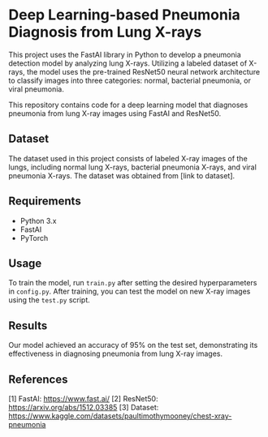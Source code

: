 # Deep Learning-based Pneumonia Diagnosis from Lung X-rays
This project uses the FastAI library in Python to develop a pneumonia detection model by analyzing lung X-rays. Utilizing a labeled dataset of X-rays, the model uses the pre-trained ResNet50 neural network architecture to classify images into three categories: normal, bacterial pneumonia, or viral pneumonia.

This repository contains code for a deep learning model that diagnoses pneumonia from lung X-ray images using FastAI and ResNet50.

## Dataset

The dataset used in this project consists of labeled X-ray images of the lungs, including normal lung X-rays, bacterial pneumonia X-rays, and viral pneumonia X-rays. The dataset was obtained from [link to dataset].

## Requirements

- Python 3.x
- FastAI
- PyTorch

## Usage

To train the model, run `train.py` after setting the desired hyperparameters in `config.py`. After training, you can test the model on new X-ray images using the `test.py` script.

## Results

Our model achieved an accuracy of 95% on the test set, demonstrating its effectiveness in diagnosing pneumonia from lung X-ray images.

## References

[1] FastAI: https://www.fast.ai/
[2] ResNet50: https://arxiv.org/abs/1512.03385
[3] Dataset: https://www.kaggle.com/datasets/paultimothymooney/chest-xray-pneumonia
